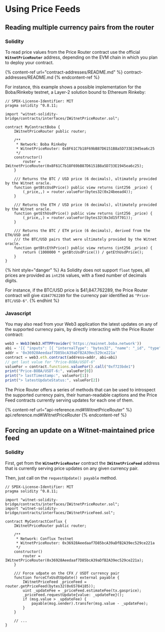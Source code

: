 # Using Price Feeds

## Reading multiple currency pairs from the router

### Solidity

To read price values from the Price Router contract use the official **`WitnetPriceRouter`** address, depending on the EVM chain in which you plan to deploy your contract. 

{% content-ref url="contract-addresses/README.md" %} contract-addresses/README.md {% endcontent-ref %}

For instance, this example shows a possible implementation for the Boba/Rinkeby testnet, a Layer-2 solution bound to Ethereum Rinkeby:

```solidity
// SPDX-License-Identifier: MIT
pragma solidity ^0.8.11;

import "witnet-solidity-bridge/contracts/interfaces/IWitnetPriceRouter.sol";

contract MyContractBoba {
    IWitnetPriceRouter public router;
    
    /**
     * Network: Boba Rinkeby
     * WitnetPriceRouter: 0x8F61C7b18F69bB87D6151B8a5D733E1945ea6c25
     */
    constructor()
        router = IWitnetPriceRouter(0x8F61C7b18F69bB87D6151B8a5D733E1945ea6c25);
    }
    
    /// Returns the BTC / USD price (6 decimals), ultimately provided by the Witnet oracle.
    function getBtcUsdPrice() public view returns (int256 _price) {
        (_price,,) = router.valueFor(bytes32(0x24beead4));
    }
    
    /// Returns the ETH / USD price (6 decimals), ultimately provided by the Witnet oracle.
    function getEthUsdPrice() public view returns (int256 _price) {
        (_price,,) = router.valueFor(bytes32(0x3d15f701));
    }
    
    /// Returns the BTC / ETH price (6 decimals), derived from the ETH/USD and 
    /// the BTC/USD pairs that were ultimately provided by the Witnet oracle.
    function getBtcEthPrice() public view returns (int256 _price) {
        return (1000000 * getBtcUsdPrice()) / getEthUsdPrice();
    }
}
```

{% hint style="danger" %}
As Solidity does not support `float` types, all prices are provided as `int256` values, with a fixed number of decimals digits.

For instance, if the BTC/USD price is $41,847.762289, the Price Router contract will give `41847762289` for the currency pair identified as `"Price-BTC/USD-6"`.
{% endhint %}

### Javascript

You may also read from your Web3 application the latest updates on any of the supported currency pairs, by directly interacting with the Price Router contract:

```javascript
web3 = Web3(Web3.HTTPProvider('https://mainnet.boba.network'))
abi = '[{ "inputs": [{ "internalType": "bytes32", "name": "_id", "type": "bytes32" }], "name": "valueFor", "outputs": [{ "internalType": "int256", "name": "", "type": "int256" }, { "internalType": "uint256", "name": "", "type": "uint256" }, { "internalType": "uint256", "name": "", "type": "uint256" }], "stateMutability": "view", "type": "function" }]'
addr = '0x36928Aeedaaf7D85bcA39aDfB2A39ec529ce221a'
contract = web3.eth.contract(address=addr, abi=abi)
// get last value for "Price-BOBA/USDT-6"
valueFor = contract.functions.valueFor().call("0xf723bde1")
print("Price-BOBA/USDT-6:", valueFor[0])
print("> lastTimestamp:", valueFor[1])
print("> latestUpdateStatus:", valueFor[2])
```

The Price Router offers a series of methods that can be used to introspect the supported currency pairs, their human-readable captions and the Price Feed contracts currently serving updates for each one of them. 

{% content-ref url="api-reference.md#IWitnetPriceRouter" %} api.reference.md#IWitnetPriceRouter {% endcontent-ref %}


## Forcing an update on a Witnet-maintained price feed

### Solidity

First, get from the **`WitnetPriceRouter`** contract the **`IWitnetPriceFeed`** address that is currently serving price updates on any given currency pair.

Then, just call on the `requestUpdate() payable` method.

```solidity
// SPDX-License-Identifier: MIT
pragma solidity ^0.8.11;

import "witnet-solidity-bridge/contracts/interfaces/IWitnetPriceRouter.sol";
import "witnet-solidity-bridge/contracts/interfaces/IWitnetPriceFeed.sol";

contract MyContractConflux {
    IWitnetPriceRouter public router;
    
    /**
     * Network: Conflux Testnet
     * WitnetPriceRouter: 0x36928Aeedaaf7D85bcA39aDfB2A39ec529ce221a
     */
    constructor()
        router = IWitnetPriceRouter(0x36928Aeedaaf7D85bcA39aDfB2A39ec529ce221a);
    }
    
    /// Force udpate on the CFX / USDT currency pair
    function forceCfxUsdtUpdate() external payable {
        IWitnetPriceFeed _priceFeed = router.getPriceFeed(bytes32(0x65784185));
        uint _updateFee = _priceFeed.estimateFee(tx.gasprice);
        _priceFeed.requestUpdate{value: _updateFee}();
        if (msg.value > _updateFee) {
            payable(msg.sender).transfer(msg.value - _updateFee);
        }
    }
    
    // ...
}
```

